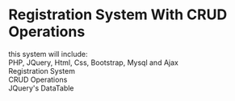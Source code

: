 # Registration System With CRUD Operations
this system will include:  
PHP, JQuery, Html, Css, Bootstrap, Mysql and Ajax  
Registration System  
CRUD Operations  
JQuery's DataTable  


